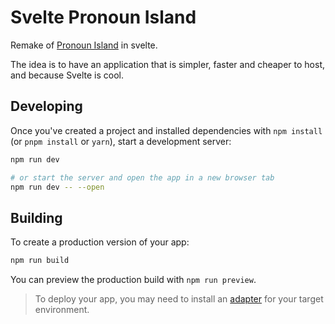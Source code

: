 # Svelte Pronoun Island

Remake of [Pronoun Island](https://github.com/witch-house/pronoun.is) in svelte.

The idea is to have an application that is simpler, faster and cheaper to host, and because Svelte is cool.

## Developing

Once you've created a project and installed dependencies with `npm install` (or `pnpm install` or `yarn`), start a development server:

```bash
npm run dev

# or start the server and open the app in a new browser tab
npm run dev -- --open
```

## Building

To create a production version of your app:

```bash
npm run build
```

You can preview the production build with `npm run preview`.

> To deploy your app, you may need to install an [adapter](https://kit.svelte.dev/docs/adapters) for your target environment.
